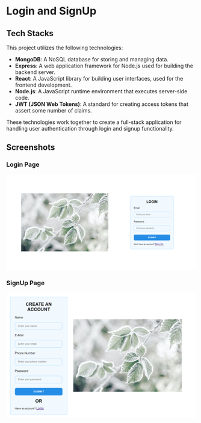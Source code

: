 # Login and SignUp

## Tech Stacks

This project utilizes the following technologies:

- **MongoDB**: A NoSQL database for storing and managing data.
- **Express**: A web application framework for Node.js used for building the backend server.
- **React**: A JavaScript library for building user interfaces, used for the frontend development.
- **Node.js**: A JavaScript runtime environment that executes server-side code.
- **JWT (JSON Web Tokens)**: A standard for creating access tokens that assert some number of claims.

These technologies work together to create a full-stack application for handling user authentication through login and signup functionality.

## Screenshots

### Login Page

![Login Page](./assets/Screenshot%202023-12-28%20153648.png)

### SignUp Page

![SignUp Page](./assets/Screenshot%202023-12-28%20153706.png)
